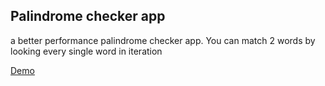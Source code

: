 ## Palindrome checker app
a better performance palindrome checker app.
You can match 2 words by looking every single word in iteration

[Demo](https://palindrome-new.herokuapp.com)
